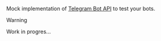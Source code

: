 Mock implementation of [Telegram Bot API](https://core.telegram.org/bots/api) to test your bots.

> [!WARNING]
> Work in progres...
